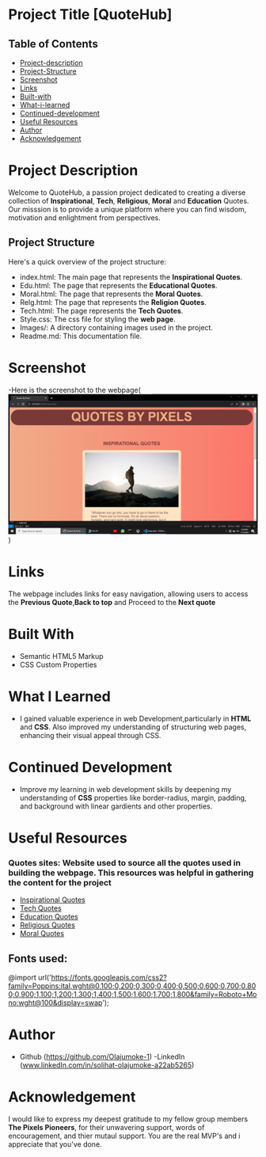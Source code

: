 # Project Title [QuoteHub]
## Table of Contents

- [Project-description](#Project-description)
- [Project-Structure](#Project-Structure)
- [Screenshot](#Screenshot)
- [Links](#Links)
- [Built-with](#Built-with)
- [What-i-learned](#What-i-learned)
- [Continued-development](#Continued-development)
- [Useful Resources](#Useful-resources)
- [Author](#Author)
- [Acknowledgement](#Acknowledgement)

# Project Description

Welcome to QuoteHub, a passion project dedicated to creating a diverse collection of **Inspirational**, **Tech**, **Religious**, **Moral**
and **Education** Quotes. Our misssion is to provide a unique platform where you can find 
wisdom, motivation and enlightment from perspectives.

## Project Structure
Here's a quick overview of the project structure:

- index.html: The main page that represents the **Inspirational Quotes**.
- Edu.html: The page that represents the **Educational Quotes**.
- Moral.html: The page that represents the **Moral Quotes**.
- Relg.html: The page that represents the **Religion Quotes**.
- Tech.html: The page represents the **Tech Quotes**.
- Style.css: The css file for styling the **web page**.
- Images/: A directory containing images used in the project.
- Readme.md: This documentation file.

# Screenshot
-Here is the screenshot to the webpage(![Webpage screenshot](<Screenshot 2023-11-05 160001.png>))

# Links
The webpage includes links for easy navigation, allowing users to access the **Previous Quote**,**Back to top** and Proceed to the **Next quote**

# Built With
- Semantic HTML5 Markup
- CSS Custom Properties

# What I Learned 
- I gained valuable experience in web Development,particularly in **HTML** and **CSS**. 
Also improved my understanding of structuring web pages, enhancing their visual appeal through CSS.

# Continued Development 
- Improve my learning in web development skills by deepening my understanding of **CSS** properties like border-radius, margin, padding, and background with linear gardients and other properties.

# Useful Resources 
### Quotes sites: Website used to source all the quotes used in building the webpage. This resources was helpful in gathering the content for the project
- [Inspirational Quotes](https://everydaypower.com/long-quotes)
- [Tech Quotes](https://www.founderjar.com/programming-quotes)
- [Education Quotes](https://www.wearteachers.com/quotes-about-education)
- [Religious Quotes](https://www.brainyquote.com/topics/religion-quotes)
- [Moral Quotes](https://www.forbes.com/quotes/theme/morals)

## Fonts used:
@import url('https://fonts.googleapis.com/css2?family=Poppins:ital,wght@0,100;0,200;0,300;0,400;0,500;0,600;0,700;0,800;0,900;1,100;1,200;1,300;1,400;1,500;1,600;1,700;1,800&family=Roboto+Mono:wght@100&display=swap');

# Author
- Github (https://github.com/Olajumoke-1)
-LinkedIn (www.linkedIn.com/in/solihat-olajumoke-a22ab5265)

# Acknowledgement
I would like to express my deepest gratitude to my fellow group members **The Pixels Pioneers**, for their unwavering support, words of encouragement,
and thier mutaul support. You are the real MVP's and i appreciate that you've done.
